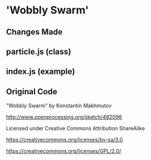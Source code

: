 'Wobbly Swarm'
======
## Changes Made
## particle.js (class)
## index.js (example)
## Original Code

"Wobbly Swarm" by Konstantin Makhmutov

http://www.openprocessing.org/sketch/492096  

Licensed under Creative Commons Attribution ShareAlike

https://creativecommons.org/licenses/by-sa/3.0

https://creativecommons.org/licenses/GPL/2.0/
